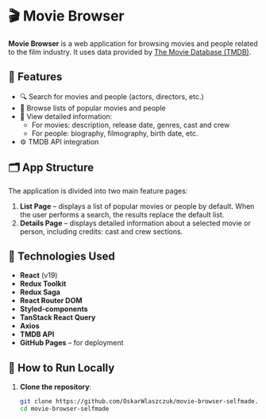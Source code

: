 # 🎬 Movie Browser

**Movie Browser** is a web application for browsing movies and people related to the film industry. It uses data provided by [The Movie Database (TMDB)](https://developer.themoviedb.org/reference/intro/getting-started).

## 🧭 Features

- 🔍 Search for movies and people (actors, directors, etc.)
- 🎥 Browse lists of popular movies and people
- 📄 View detailed information:
  - For movies: description, release date, genres, cast and crew
  - For people: biography, filmography, birth date, etc.
- ⚙️ TMDB API integration

## 🗂 App Structure

The application is divided into two main feature pages:

1. **List Page** – displays a list of popular movies or people by default. When the user performs a search, the results replace the default list.
2. **Details Page** – displays detailed information about a selected movie or person, including credits: cast and crew sections.

## 🧱 Technologies Used

- **React** (v19)
- **Redux Toolkit**
- **Redux Saga**
- **React Router DOM**
- **Styled-components**
- **TanStack React Query**
- **Axios**
- **TMDB API**
- **GitHub Pages** – for deployment

## 🚀 How to Run Locally

1. **Clone the repository**:

   ```bash
   git clone https://github.com/OskarWlaszczuk/movie-browser-selfmade.git
   cd movie-browser-selfmade
